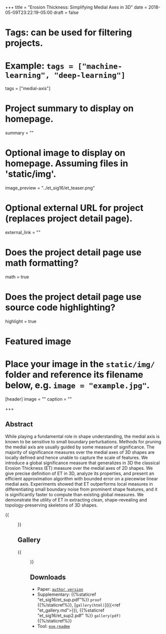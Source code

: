 +++
title = "Erosion Thickness: Simplifying Medial Axes in 3D"
date = 2018-05-09T23:22:19-05:00
draft = false

# Tags: can be used for filtering projects.
# Example: `tags = ["machine-learning", "deep-learning"]`
tags = ["medial-axis"]

# Project summary to display on homepage.
summary = ""

# Optional image to display on homepage. Assuming files in 'static/img'.
image_preview = "../et_sig16/et_teaser.png"

# Optional external URL for project (replaces project detail page).
external_link = ""

# Does the project detail page use math formatting?
math = true

# Does the project detail page use source code highlighting?
highlight = true

# Featured image
# Place your image in the `static/img/` folder and reference its filename below, e.g. `image = "example.jpg"`.
[header]
image = ""
caption = ""

+++

## Abstract
While playing a fundamental role in shape understanding, the medial axis is known to be sensitive to small boundary perturbations. Methods for pruning the medial axis are usually guided by some measure of significance. The majority of significance measures over the medial axes of 3D shapes are locally defined and hence unable to capture the scale of features. We introduce a global significance measure that generalizes in 3D the classical Erosion Thickness (ET) measure over the medial axes of 2D shapes. We give precise definition of ET in 3D, analyze its properties, and present an efficient approximation algorithm with bounded error on a piecewise linear medial axis. Experiments showed that ET outperforms local measures in differentiating small boundary noise from prominent shape features, and it is significantly faster to compute than existing global measures. We demonstrate the utility of ET in extracting clean, shape-revealing and topology-preserving skeletons of 3D shapes.

{{<figure alt="" src="/et_sig16/et_teaser.png" title="Figure 1. The medial axis of a bumpy dolphin shape contains numerous noisy branches (left). Our measure properly highlights the important subset of the medial axis (middle). Guided by the measure, a skeleton is generated that features both surfaces and curves capturing planar and tubular parts of the shape.">}}

## Gallery

{{<figure alt="" src="/et_sig16/gallery.png" title="Figure 2. Gallery of 12 shapes organized by columns. The surface, ET, curve-only skeleton and hybrid skeleton are shown for each shape by rows. See the supplementary material for complete results.">}}

## Downloads

+ Paper: [`author version`](#)
+ Supplementary: 
{{%staticref "et_sig16/et_sup.pdf"%}} `proof` {{%/staticref%}},
	[`gallery(html)`]({{<ref "et_gallery.md">}}),
	{{%staticref "et_sig16/et_sup2.pdf" %}} `gallery(pdf)` {{%/staticref%}}
+ Tool: [`exe`](#),[`readme`](#)